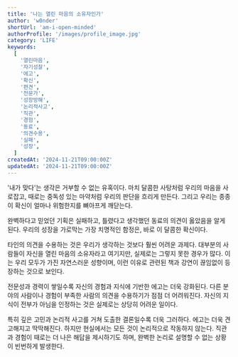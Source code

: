 ```yaml
---
title: '나는 열린 마음의 소유자인가'
author: 'w0nder'
shortUrl: 'am-i-open-minded'
authorProfile: '/images/profile_image.jpg'
category: 'LIFE'
keywords:
  [
    '열린마음',
    '자기성찰',
    '에고',
    '확신',
    '편견',
    '전문가',
    '성장방해',
    '논리적사고',
    '직관',
    '경험',
    '동료',
    '의견수용',
    '실패',
    '성장',
  ]
createdAt: '2024-11-21T09:00:00Z'
updatedAt: '2024-11-21T09:00:00Z'
---
```


'내가 맞다'는 생각은 거부할 수 없는 유혹이다.
마치 달콤한 사탕처럼 우리의 마음을 사로잡고, 때로는 중독성 있는 마약처럼 우리의 판단을 흐리게 만든다.
그리고 우리는 종종 이 확신이 얼마나 위험한지를 뼈아프게 깨닫는다.

완벽하다고 믿었던 기획은 실패하고, 틀렸다고 생각했던 동료의 의견이 옳았음을 알게 된다.
우리의 성장을 가로막는 가장 치명적인 함정은, 바로 이 달콤한 확신이다.

타인의 의견을 수용하는 것은 우리가 생각하는 것보다 훨씬 어려운 과제다.
대부분의 사람들이 자신을 열린 마음의 소유자라고 여기지만, 실제로는 그렇지 못한 경우가 많다.
이는 우리 모두가 가진 자연스러운 성향이며, 이런 이유로 관련된 책과 강연이 끊임없이 등장하는 것으로 보인다.

전문성과 경력이 쌓일수록 자신의 경험과 지식에 기반한 에고는 더욱 강화된다.
다른 분야의 사람이나 경험이 부족한 사람의 의견을 수용하기가 점점 더 어려워진다.
자신의 지식이 전부가 아님을 인정하는 것은 실제로는 상당히 어려운 일이다.

특히 깊은 고민과 논리적 사고를 거쳐 도출한 결론일수록 더욱 그러하다.
에고는 더욱 견고해지고 딱딱해진다.
하지만 현실에서는 모든 것이 논리적으로 작동하지 않는다.
직관과 경험이 때로는 더 나은 해답을 제시하기도 하며, 완벽한 논리로 설명할 수 없는 상황이 빈번하게 발생한다.
